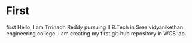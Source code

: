 # First
first
Hello,
I am Trrinadh Reddy pursuing II B.Tech in Sree vidyanikethan engineering college.
I am creating my first git-hub repository in WCS lab.
